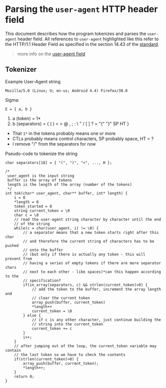 # Parsing the `user-agent` HTTP header field

This document describes how the program tokenizes and parses the `user-agent`
header field. All references to `user-agent` highlighted like this refer to 
the HTTP/1.1 Header Field as specified in the section 14.43 of the [standard](http://www.w3.org/Protocols/rfc2616/rfc2616-sec14.html#sec14.43).

   > more info on the [user-agent field](/ua_detection/docs/user_agent.md)
   
## Tokenizer

Example User-Agent string

    Mozilla/5.0 (Linux; U; en-us; Android 4.4) Firefox/30.0
    
Sigma: 

    E = { a, b }

1. a (token) = 1*<any CHAR except CTLs or separators>
2. b (separators) = { ( ) < > @ , ; : \ " / [ ] ? = "{" "}" SP HT }

* That `1*` in the tokens probably means one or more
* CTLs probably means control characters, SP probably space, HT = ?
* I remove "/" from the separators for now

Pseudo-code to tokenize the string

    char separators[18] = { "(", ")", "<", ..., H };
    
    /*
     user_agent is the input string
     buffer is the array of tokens
     length is the length of the array (number of the tokens)
     */
    int tok(char* user_agent, char** buffer, int* length) {
        i = 0
        *length = 0
        token_started = 0
        string current_token = \0
        char c = \0
        // read the user-agent string character by character until the end
        // of the string
        while(c = char(user_agent, i) != \0) {
            // a separator means that a new token starts right after this char
            // and therefore the current string of characters has to be pushed
            // onto the buffer
            // (but only if there is actually any token - this will prevent from
            // having a series of empty tokens if there are more separator chars
            // next to each other - like spaces)*can this happen according to the
            // specification?
            if(in_array(separators, c) && strlen(current_token)>0) {
                // add the token to the buffer, increment the array length and
                // clear the current token
                array_push(buffer, current_token)
                *length++
                current_token = \0
            } else {
                // if c is any other character, just continue building the 
                // string into the current_token
                current_token += c
            }
            i++;
        }
        // after jumping out of the loop, the current_token variable may contain
        // the last token so we have to check the contents
        if(strlen(current_token)>0) {
            array_push(buffer, current_token);
            *length++;
        }
        return 0;
    }





   
